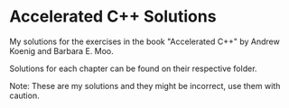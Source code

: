 # Accelerated C++ Solutions
My solutions for the exercises in the book "Accelerated C++" by Andrew Koenig and Barbara E. Moo.

Solutions for each chapter can be found on their respective folder.

Note: These are my solutions and they might be incorrect, use them with caution.
